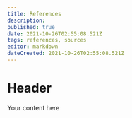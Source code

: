 ```yaml
---
title: References
description: 
published: true
date: 2021-10-26T02:55:08.521Z
tags: references, sources
editor: markdown
dateCreated: 2021-10-26T02:55:08.521Z
---
```


# Header
Your content here